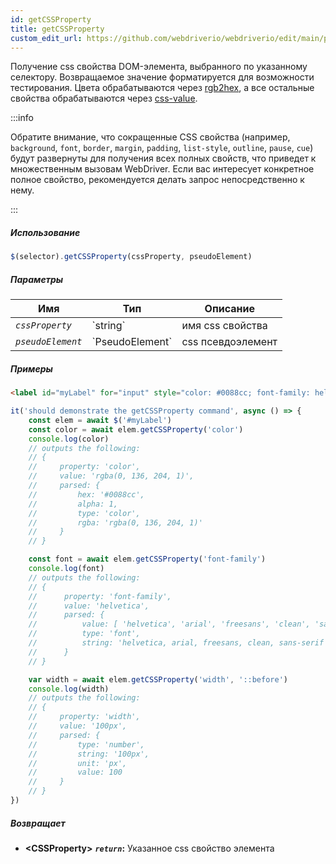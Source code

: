 ```yaml
---
id: getCSSProperty
title: getCSSProperty
custom_edit_url: https://github.com/webdriverio/webdriverio/edit/main/packages/webdriverio/src/commands/element/getCSSProperty.ts
---
```


Получение css свойства DOM-элемента, выбранного по указанному селектору. Возвращаемое значение
форматируется для возможности тестирования. Цвета обрабатываются через [rgb2hex](https://www.npmjs.org/package/rgb2hex),
а все остальные свойства обрабатываются через [css-value](https://www.npmjs.org/package/css-value).

:::info

Обратите внимание, что сокращенные CSS свойства (например, `background`, `font`, `border`, `margin`,
`padding`, `list-style`, `outline`, `pause`, `cue`) будут развернуты для получения всех полных свойств,
что приведет к множественным вызовам WebDriver. Если вас интересует конкретное полное свойство,
рекомендуется делать запрос непосредственно к нему.

:::

##### Использование

```js
$(selector).getCSSProperty(cssProperty, pseudoElement)
```

##### Параметры

<table>
  <thead>
    <tr>
      <th>Имя</th><th>Тип</th><th>Описание</th>
    </tr>
  </thead>
  <tbody>
    <tr>
      <td><code><var>cssProperty</var></code></td>
      <td>`string`</td>
      <td>имя css свойства</td>
    </tr>
    <tr>
      <td><code><var>pseudoElement</var></code></td>
      <td>`PseudoElement`</td>
      <td>css псевдоэлемент</td>
    </tr>
  </tbody>
</table>

##### Примеры

```html title="example.html"
<label id="myLabel" for="input" style="color: #0088cc; font-family: helvetica, arial, freesans, clean, sans-serif, width: 100px">Some Label</label>
```

```js title="getCSSProperty.js"
it('should demonstrate the getCSSProperty command', async () => {
    const elem = await $('#myLabel')
    const color = await elem.getCSSProperty('color')
    console.log(color)
    // outputs the following:
    // {
    //     property: 'color',
    //     value: 'rgba(0, 136, 204, 1)',
    //     parsed: {
    //         hex: '#0088cc',
    //         alpha: 1,
    //         type: 'color',
    //         rgba: 'rgba(0, 136, 204, 1)'
    //     }
    // }

    const font = await elem.getCSSProperty('font-family')
    console.log(font)
    // outputs the following:
    // {
    //      property: 'font-family',
    //      value: 'helvetica',
    //      parsed: {
    //          value: [ 'helvetica', 'arial', 'freesans', 'clean', 'sans-serif' ],
    //          type: 'font',
    //          string: 'helvetica, arial, freesans, clean, sans-serif'
    //      }
    // }

    var width = await elem.getCSSProperty('width', '::before')
    console.log(width)
    // outputs the following:
    // {
    //     property: 'width',
    //     value: '100px',
    //     parsed: {
    //         type: 'number',
    //         string: '100px',
    //         unit: 'px',
    //         value: 100
    //     }
    // }
})
```

##### Возвращает

- **&lt;CSSProperty&gt;**
            **<code><var>return</var></code>:**                  Указанное css свойство элемента